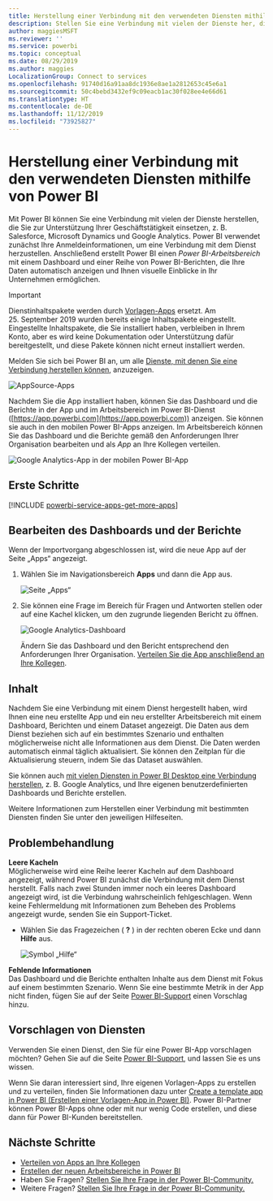 ```yaml
---
title: Herstellung einer Verbindung mit den verwendeten Diensten mithilfe von Power BI
description: Stellen Sie eine Verbindung mit vielen der Dienste her, die Sie zur Unterstützung Ihrer Geschäftstätigkeit einsetzen, z. B. Salesforce, Microsoft Dynamics CRM und Google Analytics.
author: maggiesMSFT
ms.reviewer: ''
ms.service: powerbi
ms.topic: conceptual
ms.date: 08/29/2019
ms.author: maggies
LocalizationGroup: Connect to services
ms.openlocfilehash: 91740d16a91aa8dc1936e8ae1a2812653c45e6a1
ms.sourcegitcommit: 50c4bebd3432ef9c09eacb1ac30f028ee4e66d61
ms.translationtype: HT
ms.contentlocale: de-DE
ms.lasthandoff: 11/12/2019
ms.locfileid: "73925827"
---
```

# <a name="connect-to-the-services-you-use-with-power-bi"></a>Herstellung einer Verbindung mit den verwendeten Diensten mithilfe von Power BI
Mit Power BI können Sie eine Verbindung mit vielen der Dienste herstellen, die Sie zur Unterstützung Ihrer Geschäftstätigkeit einsetzen, z. B. Salesforce, Microsoft Dynamics und Google Analytics. Power BI verwendet zunächst Ihre Anmeldeinformationen, um eine Verbindung mit dem Dienst herzustellen. Anschließend erstellt Power BI einen *Power BI-Arbeitsbereich* mit einem Dashboard und einer Reihe von Power BI-Berichten, die Ihre Daten automatisch anzeigen und Ihnen visuelle Einblicke in Ihr Unternehmen ermöglichen.

>[!IMPORTANT]
>Dienstinhaltspakete werden durch [Vorlagen-Apps](https://docs.microsoft.com/power-bi/service-template-apps-overview) ersetzt. Am 25. September 2019 wurden bereits einige Inhaltspakete eingestellt. Eingestellte Inhaltspakete, die Sie installiert haben, verbleiben in Ihrem Konto, aber es wird keine Dokumentation oder Unterstützung dafür bereitgestellt, und diese Pakete können nicht erneut installiert werden.

Melden Sie sich bei Power BI an, um alle [Dienste, mit denen Sie eine Verbindung herstellen können,](https://app.powerbi.com/getdata/services) anzuzeigen. 

![AppSource-Apps](media/service-connect-to-services/overview.png)

Nachdem Sie die App installiert haben, können Sie das Dashboard und die Berichte in der App und im Arbeitsbereich im Power BI-Dienst ([https://app.powerbi.com](https://app.powerbi.com)) anzeigen. Sie können sie auch in den mobilen Power BI-Apps anzeigen. Im Arbeitsbereich können Sie das Dashboard und die Berichte gemäß den Anforderungen Ihrer Organisation bearbeiten und als *App* an Ihre Kollegen verteilen. 

![Google Analytics-App in der mobilen Power BI-App](media/service-connect-to-services/power-bi-service-mobile-app-240.png)

## <a name="get-started"></a>Erste Schritte
[!INCLUDE [powerbi-service-apps-get-more-apps](./includes/powerbi-service-apps-get-more-apps.md)]

## <a name="edit-the-dashboard-and-reports"></a>Bearbeiten des Dashboards und der Berichte
Wenn der Importvorgang abgeschlossen ist, wird die neue App auf der Seite „Apps“ angezeigt.

1. Wählen Sie im Navigationsbereich **Apps** und dann die App aus.
   
     ![Seite „Apps“](media/service-connect-to-services/power-bi-service-apps-open-app.png)
2. Sie können eine Frage im Bereich für Fragen und Antworten stellen oder auf eine Kachel klicken, um den zugrunde liegenden Bericht zu öffnen. 
   
    ![Google Analytics-Dashboard](media/service-connect-to-services/googleanalytics2.png)
   
    Ändern Sie das Dashboard und den Bericht entsprechend den Anforderungen Ihrer Organisation. [Verteilen Sie die App anschließend an Ihre Kollegen](service-create-distribute-apps.md).

## <a name="whats-included"></a>Inhalt
Nachdem Sie eine Verbindung mit einem Dienst hergestellt haben, wird Ihnen eine neu erstellte App und ein neu erstellter Arbeitsbereich mit einem Dashboard, Berichten und einem Dataset angezeigt. Die Daten aus dem Dienst beziehen sich auf ein bestimmtes Szenario und enthalten möglicherweise nicht alle Informationen aus dem Dienst. Die Daten werden automatisch einmal täglich aktualisiert. Sie können den Zeitplan für die Aktualisierung steuern, indem Sie das Dataset auswählen.

Sie können auch [mit vielen Diensten in Power BI Desktop eine Verbindung herstellen](desktop-data-sources.md), z. B. Google Analytics, und Ihre eigenen benutzerdefinierten Dashboards und Berichte erstellen.  

Weitere Informationen zum Herstellen einer Verbindung mit bestimmten Diensten finden Sie unter den jeweiligen Hilfeseiten.

## <a name="troubleshooting"></a>Problembehandlung
**Leere Kacheln**  
Möglicherweise wird eine Reihe leerer Kacheln auf dem Dashboard angezeigt, während Power BI zunächst die Verbindung mit dem Dienst herstellt. Falls nach zwei Stunden immer noch ein leeres Dashboard angezeigt wird, ist die Verbindung wahrscheinlich fehlgeschlagen. Wenn keine Fehlermeldung mit Informationen zum Beheben des Problems angezeigt wurde, senden Sie ein Support-Ticket.

* Wählen Sie das Fragezeichen ( **?** ) in der rechten oberen Ecke und dann **Hilfe** aus.
  
    ![Symbol „Hilfe“](media/service-connect-to-services/power-bi-service-get-help.png)

**Fehlende Informationen**  
Das Dashboard und die Berichte enthalten Inhalte aus dem Dienst mit Fokus auf einem bestimmten Szenario. Wenn Sie eine bestimmte Metrik in der App nicht finden, fügen Sie auf der Seite [Power BI-Support](https://support.powerbi.com/forums/265200-power-bi) einen Vorschlag hinzu.

## <a name="suggesting-services"></a>Vorschlagen von Diensten
Verwenden Sie einen Dienst, den Sie für eine Power BI-App vorschlagen möchten? Gehen Sie auf die Seite [Power BI-Support](https://support.powerbi.com/forums/265200-power-bi), und lassen Sie es uns wissen.

Wenn Sie daran interessiert sind, Ihre eigenen Vorlagen-Apps zu erstellen und zu verteilen, finden Sie Informationen dazu unter [Create a template app in Power BI (Erstellen einer Vorlagen-App in Power BI)](service-template-apps-create.md). Power BI-Partner können Power BI-Apps ohne oder mit nur wenig Code erstellen, und diese dann für Power BI-Kunden bereitstellen. 

## <a name="next-steps"></a>Nächste Schritte
* [Verteilen von Apps an Ihre Kollegen](service-create-distribute-apps.md)
* [Erstellen der neuen Arbeitsbereiche in Power BI](service-create-the-new-workspaces.md)
* Haben Sie Fragen? [Stellen Sie Ihre Frage in der Power BI-Community.](https://community.powerbi.com/)
* Weitere Fragen? [Stellen Sie Ihre Frage in der Power BI-Community.](https://community.powerbi.com/)


